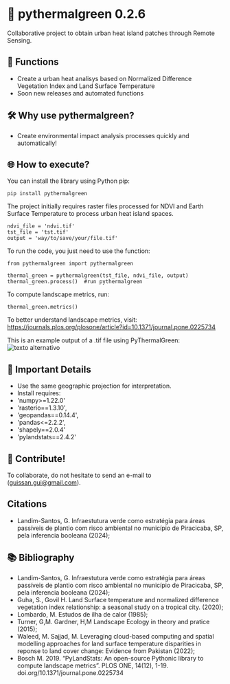 # 🚀 pythermalgreen 0.2.6
Collaborative project to obtain urban heat island patches through Remote Sensing.

## 🎯 Functions
* Create a urban heat analisys based on Normalized Difference Vegetation Index and Land Surface Temperature
* Soon new releases and automated functions

## 🛠️ Why use pythermalgreen?

* Create environmental impact analysis processes quickly and automatically!
  
## 🌐 How to execute?

You can install the library using Python pip:

```
pip install pythermalgreen
```

The project initially requires raster files processed for NDVI and Earth Surface Temperature to process urban heat island spaces.
```
ndvi_file = 'ndvi.tif'
tst_file = 'tst.tif'
output = 'way/to/save/your/file.tif'
```
To run the code, you just need to use the function:
```
from pythermalgreen import pythermalgreen

thermal_green = pythermalgreen(tst_file, ndvi_file, output)
thermal_green.process()  #run pythermalgreen
```

To compute landscape metrics, run:
```
thermal_green.metrics() 
```
To better understand landscape metrics, visit: https://journals.plos.org/plosone/article?id=10.1371/journal.pone.0225734


This is an example output of a .tif file using PyThermalGreen:
![texto alternativo](https://github.com/guilherber/PyThermalGreen/raw/main/docs/ilha.jpg)

## 🔗 Important Details

* Use the same geographic projection for interpretation.
* Install requires: 
* 'numpy>=1.22.0'
* 'rasterio==1.3.10',
* 'geopandas==0.14.4',
* 'pandas<=2.2.2',
* 'shapely==2.0.4'
* 'pylandstats==2.4.2'

## 🙌 Contribute!

To collaborate, do not hesitate to send an e-mail to (guissan.gui@gmail.com).

## Citations

* Landim-Santos, G. Infraestutura verde como estratégia para áreas passíveis de plantio com risco ambiental no município de Piracicaba, SP, pela inferencia booleana (2024);


## 📚 Bibliography
* Landim-Santos, G. Infraestutura verde como estratégia para áreas passíveis de plantio com risco ambiental no município de Piracicaba, SP, pela inferencia booleana (2024);
* Guha, S., Govil H. Land Surface temperature and normalized difference vegetation index relationship: a seasonal study on a tropical city. (2020);
* Lombardo, M. Estudos de ilha de calor (1985);
* Turner, G,M. Gardner, H,M Landscape Ecology in theory and pratice (2015);
* Waleed, M. Sajjad, M. Leveraging cloud-based computing and spatial modelling approaches for land surface temperature disparities in reponse to land cover change: Evidence from Pakistan (2022);
* Bosch M. 2019. “PyLandStats: An open-source Pythonic library to compute landscape metrics”. PLOS ONE, 14(12), 1-19. doi.org/10.1371/journal.pone.0225734



